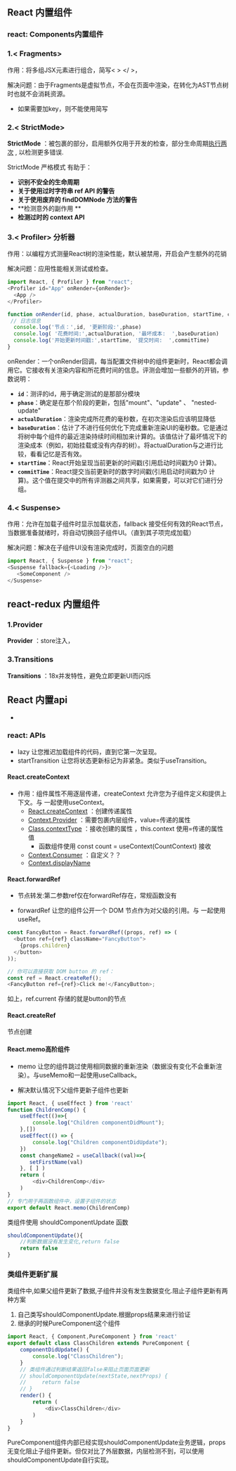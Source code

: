 

## React 内置组件

### react: Components内置组件

### 1.< Fragments>

作用：将多组JSX元素进行组合，简写< >  </ >，

解决问题：由于Fragments是虚拟节点，不会在页面中渲染，在转化为AST节点树时也就不会消耗资源。

- 如果需要加key，则不能使用简写

### 2.< StrictMode>

**StrictMode** ：被包裹的部分，启用额外仅用于开发的检查，部分生命周期[执行两次](https://www.cnblogs.com/EQ1024/p/16978187.html) , 以检测更多错误.

StrictMode 严格模式 有助于：

- **识别不安全的生命周期** 
- **关于使用过时字符串 ref API 的警告** 
- **关于使用废弃的 findDOMNode 方法的警告** 
- **检测意外的副作用 ** 
- **检测过时的 context API** 

### 3.< Profiler> 分析器

作用：以编程方式测量React树的渲染性能，默认被禁用，开启会产生额外的花销

解决问题：应用性能相关测试或检查。

```js
import React, { Profiler } from "react";
<Profiler id="App" onRender={onRender}>
  <App />
</Profiler>

function onRender(id, phase, actualDuration, baseDuration, startTime, commitTime) {
 // 日志信息
  console.log('节点：',id, '更新阶段:',phase)
  console.log( '花费时间:',actualDuration, '最坏成本:  ',baseDuration)
  console.log('开始更新时间戳:',startTime, '提交时间:  ',commitTime)
}
```

onRender：一个onRender回调，每当配置文件树中的组件更新时，React都会调用它。它接收有关渲染内容和所花费时间的信息。评测会增加一些额外的开销，参数说明：

- **`id`**：测评的id，用于确定测试的是那部分模块
- **`phase`**：确定是在那个阶段的更新，包括"mount"、"update" 、 "nested-update"
- **`actualDuration`**：渲染完成所花费的毫秒数，在初次渲染后应该明显降低
- **`baseDuration`**：估计了不进行任何优化下完成重新渲染UI的毫秒数。它是通过将树中每个组件的最近渲染持续时间相加来计算的。该值估计了最坏情况下的渲染成本（例如，初始挂载或没有内存的树）。将actualDuration与之进行比较，看看记忆是否有效。
- **`startTime`**：React开始呈现当前更新的时间戳(引用启动时间戳为0 计算)。
- **`commitTime`**：React提交当前更新时的数字时间戳(引用启动时间戳为0 计算)。这个值在提交中的所有评测器之间共享，如果需要，可以对它们进行分组。

### 4.< Suspense>

作用：允许在加载子组件时显示加载状态，fallback 接受任何有效的React节点，当数据准备就绪时，将自动切换回子组件UI。（直到其子项完成加载）

解决问题：解决在子组件UI没有渲染完成时，页面空白的问题

```js
import React, { Suspense } from "react";
<Suspense fallback={<Loading />}>
   <SomeComponent />
</Suspense>
```





## react-redux 内置组件

### 1.Provider

**Provider** ：store注入，

### 3.Transitions

**Transitions** ：18x并发特性，避免立即更新UI而闪烁









## React 内置api

- 

### react: APIs

- lazy 让您推迟加载组件的代码，直到它第一次呈现。
- startTransition 让您将状态更新标记为非紧急。类似于useTransition。

#### React.createContext

- 作用：组件属性不用逐层传递，createContext 允许您为子组件定义和提供上下文。与 一起使用useContext。
  - [React.createContext](https://react.docschina.org/docs/context.html#reactcreatecontext) ：创建传递属性
  - [Context.Provider](https://react.docschina.org/docs/context.html#contextprovider) ：需要包裹内层组件，value=传递的属性
  - [Class.contextType](https://react.docschina.org/docs/context.html#classcontexttype) ：接收创建的属性 ，this.context 使用=传递的属性值
    - 函数组件使用 const count = useContext(CountContext) 接收
  - [Context.Consumer](https://react.docschina.org/docs/context.html#contextconsumer) ：自定义？？
  - [Context.displayName](https://react.docschina.org/docs/context.html#contextdisplayname) 

#### React.forwardRef

- 节点转发:第二参数ref仅在forwardRef存在，常规函数没有

- forwardRef 让您的组件公开一个 DOM 节点作为对父级的引用。与 一起使用useRef。

```js
const FancyButton = React.forwardRef((props, ref) => (
  <button ref={ref} className="FancyButton">
    {props.children}
  </button>
));

// 你可以直接获取 DOM button 的 ref：
const ref = React.createRef();
<FancyButton ref={ref}>Click me!</FancyButton>;
```

如上，ref.current 存储的就是button的节点

#### React.createRef

节点创建





#### React.memo高阶组件

- memo 让您的组件跳过使用相同数据的重新渲染（数据没有变化不会重新渲染）。与useMemo和一起使用useCallback。

- 解决默认情况下父组件更新子组件也更新

```js
import React, { useEffect } from 'react'
function ChildrenComp() {
    useEffect(()=>{
        console.log("Children componentDidMount");
    },[])
    useEffect(() => {
        console.log("Children componentDidUpdate");
    })
    const changeName2 = useCallback((val)=>{
       setFirstName(val)
    }, [ ] )
    return (
        <div>ChildrenComp</div>
    )
}
// 专门用于再函数组件中，设置子组件的状态
export default React.memo(ChildrenComp)
```

类组件使用 shouldComponentUpdate 函数

```js
shouldComponentUpdate(){
    //判断数据没有发生变化,return false
    return false
}
```

### 类组件更新扩展

类组件中,如果父组件更新了数据,子组件并没有发生数据变化.阻止子组件更新有两种方案

1. 自己类写shouldComponentUpdate.根据props结果来进行验证
2. 继承的时候PureComponent这个组件

```js
import React, { Component,PureComponent } from 'react'
export default class ClassChildren extends PureComponent {
    componentDidUpdate() {
        console.log("ClassChildren");
    }
    // 类组件通过判断结果返回false来阻止页面页面更新
    // shouldComponentUpdate(nextState,nextProps) {
    //     return false
    // }
    render() {
        return (
            <div>ClassChildren</div>
        )
    }
}
```

PureComponent组件内部已经实现shouldComponentUpdate业务逻辑，props无变化阻止子组件更新。但仅对比了外层数据，内层检测不到，可以使用shouldComponentUpdate自行实现。
